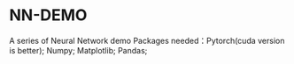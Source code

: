 # NN-DEMO
 A series of Neural Network demo
 Packages needed：Pytorch(cuda version is better);
                  Numpy;
                  Matplotlib;
                  Pandas;

